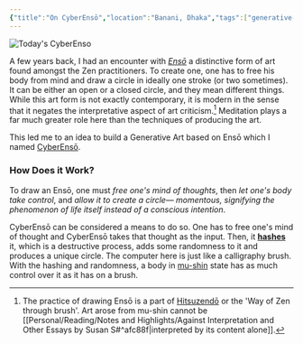 ```yaml
---
{"title":"On CyberEnsō","location":"Banani, Dhaka","tags":["generative-art","art"],"created":"2023-02-07T10:56:05+06:00","updated":"2024-01-09T10:25:47+06:00","dg-publish":true,"dg-note-icon":3,"dg-path":"Musings/On CyberEnsō.md","permalink":"/musings/on-cyber-enso/","dgPassFrontmatter":true,"noteIcon":3}
---
```


![Today's CyberEnso](https://enso.utsob.me/daily-source.jpg)

A few years back, I had an encounter with _[Ensō](https://en.wikipedia.org/wiki/Ens%C5%8D)_ a distinctive form of art found amongst the Zen practitioners. To create one, one has to free his body from mind and draw a circle in ideally one stroke (or two sometimes). It can be either an open or a closed circle, and they mean different things. While this art form is not exactly contemporary, it is modern in the sense that it negates the interpretative aspect of art criticism.[^1] Meditation plays a far much greater role here than the techniques of producing the art.

This led me to an idea to build a Generative Art based on Ensō which I named [CyberEnsō](https://enso.utsob.me/).

### How Does it Work?
To draw an Ensō, one must _free one's mind of thoughts_, then _let one's body take control_, and _allow it to create a circle— momentous, signifying the phenomenon of life itself instead of a conscious intention_.

CyberEnsō can be considered a means to do so. One has to free one's mind of thought and CyberEnsō takes that thought as the input. Then, it **[hashes](https://en.wikipedia.org/wiki/Hash_function)** it, which is a destructive process, adds some randomness to it and produces a unique circle. The computer here is just like a calligraphy brush. With the hashing and randomness, a body in [mu-shin](https://en.wikipedia.org/wiki/Mushin_(mental_state)) state has as much control over it as it has on a brush.

[^1]: The practice of drawing Ensō is a part of [Hitsuzendō](https://en.wikipedia.org/wiki/Hitsuzend%C5%8D#Philosophical_background) or the 'Way of Zen through brush'. Art arose from mu-shin cannot be [[Personal/Reading/Notes and Highlights/Against Interpretation and Other Essays by Susan S#^afc88f\|interpreted by its content alone]].